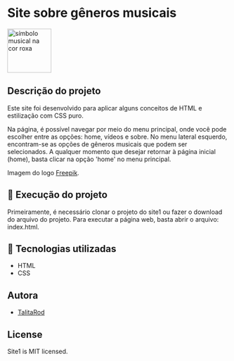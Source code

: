 # Site sobre gêneros musicais 
<img src = "https://github.com/TalitaRod/Site1/assets/51852494/bdada599-34f8-42c0-9d06-a3016ac1b106" alt = "símbolo musical na cor roxa" width = "100px"/>


## Descrição do projeto

Este site foi desenvolvido para aplicar alguns conceitos de HTML e estilização com CSS puro.

Na página, é possível navegar por meio do menu principal, onde você pode escolher entre as opções: home, vídeos e sobre. No menu lateral esquerdo, encontram-se as opções de gêneros musicais que podem ser selecionados. A qualquer momento que desejar retornar à página inicial (home), basta clicar na opção 'home' no menu principal.

Imagem do logo <a href="https://br.freepik.com/psd-gratuitas/notas-coloridas-da-musica_49683579.htm#query=s%C3%ADmbolo%20musical&position=9&from_view=search&track=ais&uuid=9af005e7-67cf-4c38-b7ee-a92d200270ef">Freepik</a>.

## 📁 Execução do projeto

Primeiramente, é necessário clonar o projeto do site1 ou fazer o download do arquivo do projeto. Para executar a página web, basta abrir o arquivo: index.html.

## 🔨 Tecnologias utilizadas
<ul>
  <li>
    HTML
  </li>
  <li>
    CSS
  </li>
</ul>

## Autora

- [TalitaRod](https://github.com/TalitaRod)

## License

Site1 is MIT licensed.

